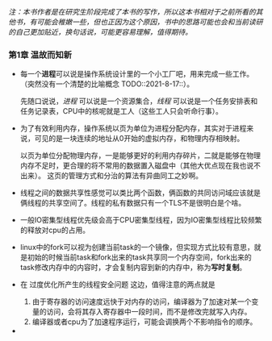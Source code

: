 *注：本书作者是在研究生阶段完成了本书的写作，所以这本书相对于之前所看的其他书，有可能会稚嫩一些，但也正因为这个原因，书中的思路可能也会和当前读研的自己更加贴近，换句话说，可能更容易理解，值得期待。*

### 第1章 温故而知新

- 每一个**进程**可以说是操作系统设计里的一个小工厂吧，用来完成一些工作。（突然没有一个清楚的比喻概念 TODO::2021-8-17::）。

  先随口说说，*进程* 可以说是一个资源集合，*线程* 可以说是一个任务安排表和任务记录表，CPU中的核呢就是工人（这些工人只会听命行事）。

- 为了有效利用内存，操作系统以页为单位为进程分配内存，其实对于进程来说，可见的是一块连续的地址从0开始的虚拟内存，和物理内存相映射。

  以页为单位分配物理内存，一是能够更好的利用内存碎片，二就是能够在物理内存不足时，更合理的将不常用的数据置入磁盘中（其他大优点现在我也说不出来）。 这页的管理方式和分治的算法有异曲同工之妙啊。

- 线程之间的数据共享性感觉可以类比两个函数，俩函数的共同访问域应该就是俩线程的共享空间了。线程的私有数据只有一个TLS不是很明白是个啥。

- 一般IO密集型线程优先级会高于CPU密集型线程，因为IO密集型线程比较频繁的释放对cpu的占用。

- linux中的fork可以视为创建当前task的一个镜像，但实现方式比较有意思，就是初始的时候当前task和fork出来的task共享同一个内存空间，fork出来的task修改内存中的内容时，才会复制内容到新的内存中，称为**写时复制**。

- 在 过度优化所产生的线程安全问题 这边，值得注意的两点就是

  1. 由于寄存器的访问速度远快于对内存的访问，编译器为了加速对某一个变量的访问，会将其存入寄存器中一段时间，而不是修改完就写入内存。
  2. 编译器或者cpu为了加速程序运行，可能会调换两个不影响指令的顺序。

- 

